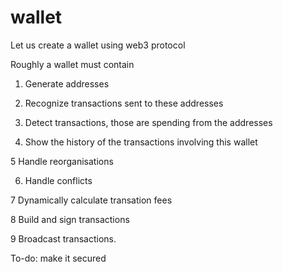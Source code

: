 # wallet 

Let us create a wallet using web3 protocol

Roughly a wallet must contain

1. Generate addresses

2. Recognize transactions sent to these addresses

3. Detect transactions, those are spending from the addresses

4. Show the history of the transactions involving this wallet

5 Handle reorganisations

6. Handle conflicts

7 Dynamically calculate transation fees

8 Build and sign transactions

9 Broadcast transactions.

To-do: make it secured